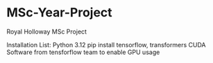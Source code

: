 # MSc-Year-Project
Royal Holloway MSc Project

Installation List:
Python 3.12
pip install tensorflow, transformers
CUDA Software from tensforflow team to enable GPU usage
